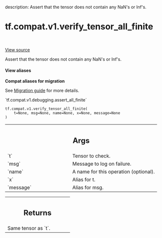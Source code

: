 description: Assert that the tensor does not contain any NaN's or Inf's.

<div itemscope itemtype="http://developers.google.com/ReferenceObject">
<meta itemprop="name" content="tf.compat.v1.verify_tensor_all_finite" />
<meta itemprop="path" content="Stable" />
</div>

# tf.compat.v1.verify_tensor_all_finite

<!-- Insert buttons and diff -->

<table class="tfo-notebook-buttons tfo-api nocontent" align="left">

</table>

<a target="_blank" href="/code/stable/tensorflow/python/ops/numerics.py">View source</a>



Assert that the tensor does not contain any NaN's or Inf's.

<section class="expandable">
  <h4 class="showalways">View aliases</h4>
  <p>
<b>Compat aliases for migration</b>
<p>See
<a href="https://www.tensorflow.org/guide/migrate">Migration guide</a> for
more details.</p>
<p>`tf.compat.v1.debugging.assert_all_finite`</p>
</p>
</section>

<pre class="devsite-click-to-copy prettyprint lang-py tfo-signature-link">
<code>tf.compat.v1.verify_tensor_all_finite(
    t=None, msg=None, name=None, x=None, message=None
)
</code></pre>



<!-- Placeholder for "Used in" -->


<!-- Tabular view -->
 <table class="responsive fixed orange">
<colgroup><col width="214px"><col></colgroup>
<tr><th colspan="2"><h2 class="add-link">Args</h2></th></tr>

<tr>
<td>
`t`
</td>
<td>
Tensor to check.
</td>
</tr><tr>
<td>
`msg`
</td>
<td>
Message to log on failure.
</td>
</tr><tr>
<td>
`name`
</td>
<td>
A name for this operation (optional).
</td>
</tr><tr>
<td>
`x`
</td>
<td>
Alias for t.
</td>
</tr><tr>
<td>
`message`
</td>
<td>
Alias for msg.
</td>
</tr>
</table>



<!-- Tabular view -->
 <table class="responsive fixed orange">
<colgroup><col width="214px"><col></colgroup>
<tr><th colspan="2"><h2 class="add-link">Returns</h2></th></tr>
<tr class="alt">
<td colspan="2">
Same tensor as `t`.
</td>
</tr>

</table>

